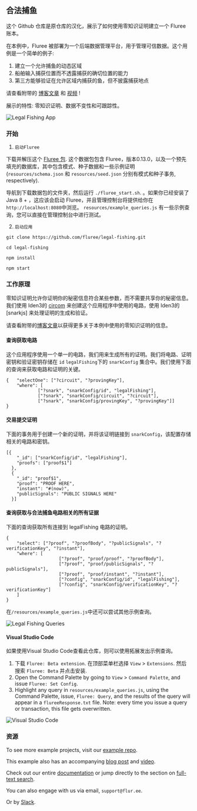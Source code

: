 ## 合法捕鱼

这个 Github 仓库是原仓库的汉化，展示了如何使用零知识证明建立一个 Fluree 账本。

在本例中，Fluree 被部署为一个后端数据管理平台，用于管理可信数据。这个用例是一个简单的例子:

1. 建立一个允许捕鱼的动态区域
2. 船舶输入捕获位置而不透露捕获的确切位置的能力
3. 第三方能够验证在允许区域内捕获的鱼，但不披露捕获地点

请查看附带的 [博客文章](https://flur.ee/2020/02/05/using-zero-knowledge-proofs-with-fluree/) 和 [视频](https://youtu.be/LlBBaorIzgs) !

展示的特性: 零知识证明、数据不变性和可跟踪性。

![Legal Fishing App](public/zero-knowledge.gif)

### 开始

1. `启动Fluree`

下载并解压这个 [Fluree 包](https://fluree-examples.s3.amazonaws.com/fluree-zero-knowledge-packet.zip). 这个数据包包含 Fluree，版本0.13.0，以及一个预先填充的数据库，其中包含模式、种子数据和一些示例证明(`resources/schema.json` 和 `resources/seed.json` 分别有模式和种子事务, respectively).

导航到下载数据包的文件夹，然后运行 `./fluree_start.sh`. 。如果你已经安装了 Java 8 + ，这应该会启动 Fluree，并且管理控制台将提供给你在`http://localhost:8080`中浏览。 `resources/example_queries.js` 有一些示例查询，您可以直接在管理控制台中进行测试。

2. `启动应用`

```
git clone https://github.com/fluree/legal-fishing.git
```

```
cd legal-fishing
```

```
npm install
```

```
npm start
```

### 工作原理

零知识证明允许你证明你的秘密信息符合某些参数，而不需要共享你的秘密信息。我们使用 Iden3的 [circom](https://github.com/iden3/circomlib) 来创建这个应用程序中使用的电路，使用 Iden3的 [snarkjs] 来处理证明的生成和验证。


请查看附带的[博客文章](https://flur.ee/2020/02/05/using-zero-knowledge-proofs-with-fluree/)以获得更多关于本例中使用的零知识证明的信息。

#### 查询获取电路

这个应用程序使用一个单一的电路，我们用来生成所有的证明。我们将电路、证明密钥和验证密钥存储在 `id` `legalFishing`下的 `snarkConfig` 集合中。我们使用下面的查询来获取电路和证明的关键。

```
{   "selectOne": ["?circuit", "?provingKey"],
    "where": [
            ["?snark", "snarkConfig/id", "legalFishing"],
            ["?snark", "snarkConfig/circuit", "?circuit"],
            ["?snark", "snarkConfig/provingKey", "?provingKey"]]
}
```

#### 交易提交证明

下面的事务用于创建一个新的证明，并将该证明链接到 `snarkConfig`，该配置存储相关的电路和密钥。

```
[{
    "_id": ["snarkConfig/id", "legalFishing"],
    "proofs": ["proof$1"]
  }, 
  {
    "_id": "proof$1",
    "proof": "PROOF HERE",
    "instant": "#(now)",
    "publicSignals": "PUBLIC SIGNALS HERE"
  }]
```

#### 查询获取与合法捕鱼电路相关的所有证据

下面的查询获取所有连接到 legalFishing 电路的证明。

```
{
    "select": ["?proof", "?proofBody", "?publicSignals", "?verificationKey", "?instant"],
    "where": [
                    ["?proof", "proof/proof", "?proofBody"],
                    ["?proof", "proof/publicSignals", "?publicSignals"],
                    ["?proof", "proof/instant", "?instant"],
                    ["?config", "snarkConfig/id", "legalFishing"],
                    ["?config", "snarkConfig/verificationKey", "?verificationKey"]
    ]
}
```

在`/resources/example_queries.js`中还可以尝试其他示例查询。

![Legal Fishing Queries](public/queries.gif)

#### Visual Studio Code
如果使用Visual Studio Code查看此仓库，则可以使用拓展发出示例查询。

1. 下载 `Fluree: Beta extension`. 在顶部菜单栏选择 `View` > `Extensions`. 然后搜索 `Fluree: Beta` 并点击安装.
2. Open the Command Palette by going to `View` > `Command Palette`, and issue `Fluree: Set Config`.
3. Highlight any query in `resources/example_queries.js`, using the Command Palette, issue, `Fluree: Query`, and the results of the query will appear in a `flureeResponse.txt` file. Note: every time you issue a query or transaction, this file gets overwritten.

![Visual Studio Code](public/vscode.gif)

### 资源

To see more example projects, visit our [example repo](https://github.com/fluree/examples). 

This example also has an accompanying [blog post](https://flur.ee/2020/02/05/using-zero-knowledge-proofs-with-fluree/) and [video](https://youtu.be/LlBBaorIzgs).


Check out our entire [documentation](https://docs.flur.ee/) or jump directly to the section on [full-text search](https://docs.flur.ee/docs/database-setup/database-settings#language).

You can also engage with us via email, `support@flur.ee`.

Or by [Slack](https://launchpass.com/flureedb).


